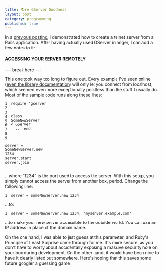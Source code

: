 ```yaml
---
title: More GServer Goodness
layout: post
category: programming
published: true
---
```

In a [previous posting](/articles/programming/rails-telnet-server), I demonstrated how to create a telnet server from a Rails application.  After having actually used GServer in anger, I can add a few notes to it:

#### ACCESSING YOUR SERVER REMOTELY

--- break here ---

This one took way too long to figure out.  Every example I've seen online ([even the library documentation](http://www.ruby-doc.org/stdlib/libdoc/gserver/rdoc/index.html)) will only let you connect from localhost, which seemed even more exceptionally pointless than the stuff I usually do.  Most of the sample code runs along these lines:

<div class="ruby"><pre style="overflow: hidden;"><code class="line_number" style="float: left; margin-right: 1em">1
2
3
4
5
6
7
8
9</code><code><span class="ident">require</span> <span class="punct">'</span><span class="string">gserver</span><span class="punct">'</span>

<span class="keyword">class </span><span class="class">SomeNewServer</span> <span class="punct">&lt;</span> <span class="constant">GServer</span>
&nbsp;&nbsp;<span class="punct">...</span>
<span class="keyword">end</span>

<span class="ident">server</span> <span class="punct">=</span> <span class="constant">SomeNewServer</span><span class="punct">.</span><span class="ident">new</span> <span class="number">1234</span>
<span class="ident">server</span><span class="punct">.</span><span class="ident">start</span>
<span class="ident">server</span><span class="punct">.</span><span class="ident">join</span>
</code></pre></div>

...where "1234" is the port used to access the server.  With this setup, you simply cannot access the server from another box, period.  Change the following line:

<div class="ruby"><pre style="overflow: hidden;"><code class="line_number" style="float: left; margin-right: 1em">1</code><code><span class="ident">server</span> <span class="punct">=</span> <span class="constant">SomeNewServer</span><span class="punct">.</span><span class="ident">new</span> <span class="number">1234</span>
</code></pre></div>

...to:
<div class="ruby"><pre style="overflow: hidden;"><code class="line_number" style="float: left; margin-right: 1em">1</code><code><span class="ident">server</span> <span class="punct">=</span> <span class="constant">SomeNewServer</span><span class="punct">.</span><span class="ident">new</span> <span class="number">1234</span><span class="punct">,</span> <span class="punct">'</span><span class="string">myserver.example.com</span><span class="punct">'</span>
</code></pre></div>

...to make your new server accessible to the outside world.  You can use an IP address in place of the domain name.

On the one hand, I was able to just guess at this parameter, and Ruby's Principle of Least Surprise came through for me.  It's more secure, as you don't have to worry about accidentally exposing a massive security hole on your box during development.   On the other hand, it would have been nice to have it clearly listed out somewhere.  Here's hoping that this saves some future googler a guessing game.


